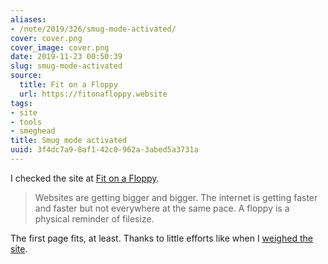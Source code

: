 ```yaml
---
aliases:
- /note/2019/326/smug-mode-activated/
cover: cover.png
cover_image: cover.png
date: 2019-11-23 00:50:39
slug: smug-mode-activated
source:
  title: Fit on a Floppy
  url: https://fitonafloppy.website
tags:
- site
- tools
- smeghead
title: Smug mode activated
uuid: 3f4dc7a9-8af1-42c0-962a-3abed5a3731a
---
```


I checked the site at [Fit on a Floppy][].

[Fit on a Floppy]:https://fitonafloppy.website

> Websites are getting bigger and bigger. The internet is getting faster and faster but not everywhere at the
> same pace. A floppy is a physical reminder of filesize.

The first page fits, at least. Thanks to little efforts like when I [weighed the site][].

[weighed the site]: /post/2019/06/weighing-files-with-python/